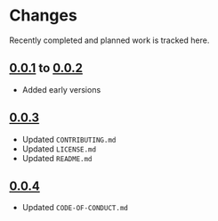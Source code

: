 # Changes
Recently completed and planned work is tracked here.

## [0.0.1](.) to [0.0.2](.)
- Added early versions

## [0.0.3](.)
- Updated `CONTRIBUTING.md`
- Updated `LICENSE.md`
- Updated `README.md`

## [0.0.4](.)
- Updated `CODE-OF-CONDUCT.md`
